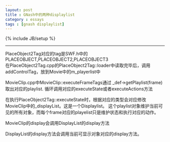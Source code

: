 ```yaml
---
layout: post
title : GNash中的两种displaylist
category : essays
tags : [gnash displaylist]
---
```

{% include JB/setup %}


---
PlaceObject2Tag对应的tag是SWF.h中的PLACEOBJECT,PLACEOBJECT2,PLACEOBJECT3    
在PlaceObject2Tag.cpp的PlaceObject2Tag::loader中读取完毕后，调用addControlTag，放到Movie中的m_playerlist中

MovieClip.cpp中MovieClip::executeFrameTags通过 _def->getPlaylist(frame) 取出对应的playlist.
循环调用对应的executeState或者executeActions方法

在执行PlaceObject2Tag::executeState时，根据对应的类型会对应修改MovieClip中的_displayList。这是一个Displaylist。
这个playlist对象维护当前可见的所有对象，而每个frame对应的playelist只是维护状态和执行对应的动作。

MovieClip的display会调用DisplayList的display方法

DisplayList的display方法会调用当前可显示对象对应的display方法。
